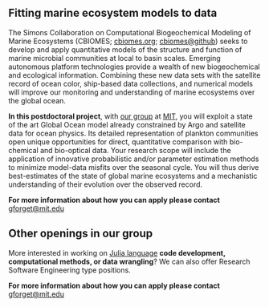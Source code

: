 
## Fitting marine ecosystem models to data

The Simons Collaboration on Computational Biogeochemical Modeling of Marine Ecosystems (CBIOMES; [cbiomes.org](https://cbiomes.org); [cbiomes@github](https://github.com/CBIOMES)) seeks to develop and apply quantitative models of the structure and function of marine microbial communities at local to basin scales. Emerging autonomous platform technologies provide a wealth of new biogeochemical and ecological information.  Combining these new data sets with the satellite record of ocean color, ship-based data collections, and numerical models will improve our monitoring and understanding of marine ecosystems over the global ocean. 

**In this postdoctoral project**, with [our group](http://darwinproject.mit.edu) at [MIT](https://eapsweb.mit.edu), you will exploit a state of the art Global Ocean model already constrained by Argo and satellite data for ocean physics. Its detailed representation of plankton communities open unique opportunities for direct, quantitative comparison with bio-chemical and bio-optical data. Your research scope will include the application of innovative probabilistic and/or parameter estimation methods to minimize model-data misfits over the seasonal cycle. You will thus derive best-estimates of the state of global marine ecosystems and a mechanistic understanding of their evolution over the observed record.

**For more information about how you can apply please contact** <gforget@mit.edu>

## Other openings in our group

More interested in working on [Julia language](julialang.org) **code development, computational methods, or data wrangling**? We can also offer Research Software Engineering type positions. 

**For more information about how you can apply please contact** <gforget@mit.edu>
